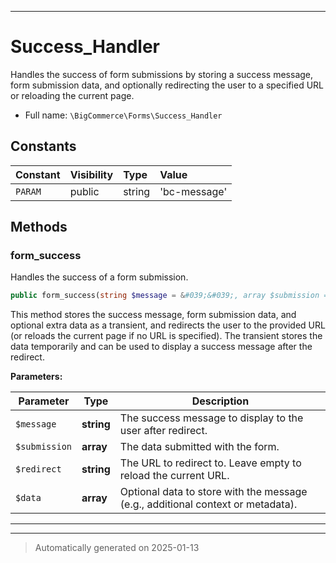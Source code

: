 ***

# Success_Handler

Handles the success of form submissions by storing a success message, form submission data,
and optionally redirecting the user to a specified URL or reloading the current page.



* Full name: `\BigCommerce\Forms\Success_Handler`


## Constants

| Constant | Visibility | Type | Value |
|:---------|:-----------|:-----|:------|
|`PARAM`|public|string|&#039;bc-message&#039;|


## Methods


### form_success

Handles the success of a form submission.

```php
public form_success(string $message = &#039;&#039;, array $submission = [], string $redirect = &#039;&#039;, array $data = []): void
```

This method stores the success message, form submission data, and optional extra data as a transient,
and redirects the user to the provided URL (or reloads the current page if no URL is specified).
The transient stores the data temporarily and can be used to display a success message after the redirect.






**Parameters:**

| Parameter | Type | Description |
|-----------|------|-------------|
| `$message` | **string** | The success message to display to the user after redirect. |
| `$submission` | **array** | The data submitted with the form. |
| `$redirect` | **string** | The URL to redirect to. Leave empty to reload the current URL. |
| `$data` | **array** | Optional data to store with the message (e.g., additional context or metadata). |





***


***
> Automatically generated on 2025-01-13
